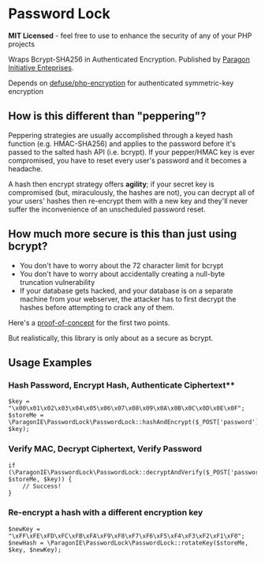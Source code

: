 # Password Lock

**MIT Licensed** - feel free to use to enhance the security of any of your PHP projects

Wraps Bcrypt-SHA256 in Authenticated Encryption. Published by [Paragon Initiative Enteprises](https://paragonie.com).

Depends on [defuse/php-encryption](https://github.com/defuse/php-encryption) for authenticated symmetric-key encryption

## How is this different than "peppering"?

Peppering strategies are usually accomplished through a keyed hash function (e.g. HMAC-SHA256) and applies to the password before it's passed to the salted hash API (i.e. bcrypt). If your pepper/HMAC key is ever compromised, you have to reset every user's password and it becomes a headache.

A hash then encrypt strategy offers **agility**; if your secret key is compromised (but, miraculously, the hashes are not), you can decrypt all of your users' hashes then re-encrypt them with a new key and they'll never suffer the inconvenience of an unscheduled password reset.

## How much more secure is this than just using bcrypt?

* You don't have to worry about the 72 character limit for bcrypt
* You don't have to worry about accidentally creating a null-byte truncation vulnerability
* If your database gets hacked, and your database is on a separate machine from your webserver, the attacker has to first decrypt the hashes before attempting to crack any of them.

Here's a [proof-of-concept](http://3v4l.org/61VZq) for the first two points.

But realistically, this library is only about as a secure as bcrypt.

## Usage Examples

### Hash Password, Encrypt Hash, Authenticate Ciphertext**

    $key = "\x00\x01\x02\x03\x04\x05\x06\x07\x08\x09\x0A\x0B\x0C\x0D\x0E\x0F";
    $storeMe = \ParagonIE\PasswordLock\PasswordLock::hashAndEncrypt($_POST['password'], $key);
 
### Verify MAC, Decrypt Ciphertext, Verify Password

    if (\ParagonIE\PasswordLock\PasswordLock::decryptAndVerify($_POST['password'], $storeMe, $key)) {
        // Success!
    }

### Re-encrypt a hash with a different encryption key

    $newKey = "\xFF\xFE\xFD\xFC\xFB\xFA\xF9\xF8\xF7\xF6\xF5\xF4\xF3\xF2\xF1\xF0";
    $newHash = \ParagonIE\PasswordLock\PasswordLock::rotateKey($storeMe, $key, $newKey);

